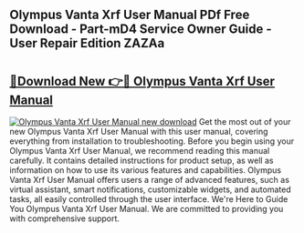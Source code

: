 ## Olympus Vanta Xrf User Manual PDf Free Download - Part-mD4 Service Owner Guide - User Repair Edition ZAZAa

# <h2><a href="http://cf25990.oget.top/?id=Olympus+Vanta+Xrf+User+Manual">🔗Download New 👉🔴 Olympus Vanta Xrf User Manual</a></h2>

[![Olympus Vanta Xrf User Manual new download](https://i.imgur.com/5g1atiW.png)](http://cf25990.oget.top/?id=Olympus+Vanta+Xrf+User+Manual)
Get the most out of your new Olympus Vanta Xrf User Manual with this user manual, covering everything from installation to troubleshooting. Before you begin using your Olympus Vanta Xrf User Manual, we recommend reading this manual carefully. It contains detailed instructions for product setup, as well as information on how to use its various features and capabilities. Olympus Vanta Xrf User Manual offers users a range of advanced features, such as virtual assistant, smart notifications, customizable widgets, and automated tasks, all easily controlled through the user interface. We're Here to Guide You Olympus Vanta Xrf User Manual. We are committed to providing you with comprehensive support.
